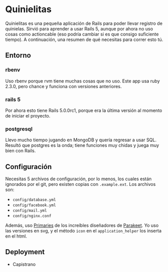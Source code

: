 # Quinielitas

Quinielitas es una pequeña aplicación de Rails para poder llevar registro de quinielas. Sirvió para
aprender a usar Rails 5, aunque por ahora no uso cosas como actioncable (eso podría cambiar si es
que consigo suficiente tiempo). A continuación, una resumen de qué necesitas para correr esto tú.

## Entorno

### rbenv
Uso rbenv porque rvm tiene muchas cosas que no uso. Este app usa ruby 2.3.0, pero chance y funciona
con versiones anteriores.

### rails 5
Por ahora esto tiene Rails 5.0.0rc1, porque era la última versión al momento de iniciar el proyecto.

### postgresql
Llevo mucho tiempo jugando en MongoDB y quería regresar a usar SQL. Resultó que postgres es la onda;
tiene funciones muy chidas y juega muy bien con Rails.

## Configuración
Necesitas 5 archivos de configuración, por lo menos, los cuales están ignorados por el git, pero
existen copias con `.example.ext`. Los archivos son:

- `config/database.yml`
- `config/facebook.yml`
- `config/mail.yml`
- `config/nginx.conf`

Además, uso [Primaries][1] de los increíbles diseñadores de [Parakeet][2]. Yo uso las versiones en
svg, y el método `icon` en el `application_helper` los inserta en el html.

## Deployment
- Capistrano


[1]: http://parakeet.co
[2]: http://parakeet.co/primaries
